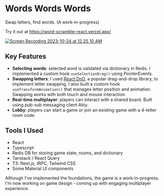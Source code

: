 # Words Words Words

Swap letters, find words. (A work-in-progress)

Try it out at https://word-scramble-react.vercel.app/

<a href="https://word-scramble-react.vercel.app/">![Screen Recording 2023-10-24 at 12 25 10 AM](https://github.com/mikey555/word-scramble-react/assets/983004/e8af9f14-22d9-4f65-a711-bc0ea30bdfa0)</a>

## Key Features
- **Selecting words**: selected word is validated via dictionary in Redis. I implemented a custom hook `useSelectionDrag()` using PointerEvents.
- **Swapping letters**: I used [React DnD](https://react-dnd.github.io/react-dnd/about), a popular drag-and-drop library, to implement letter swapping. I also built a custom hook `useTransformAnimation()` that manages letter position and animation. Swapping works with both touch and mouse interaction.
- **Real-time multiplayer**: players can interact with a shared board. Built using pub-sub messaging client Ably.
- **Lobby**: players can start a game or join an existing game with a 4-letter room code.

## Tools I Used
- React
- Typescript
- Redis DB for storing game state, rooms, and dictionary
- Tanstack / React Query
- T3: Next.js, tRPC, Tailwind CSS
- Some Material UI components

Although I've implemented the foundations, the game is a work-in-progress. I'm now working on game design - coming up with engaging multiplayer experience.
